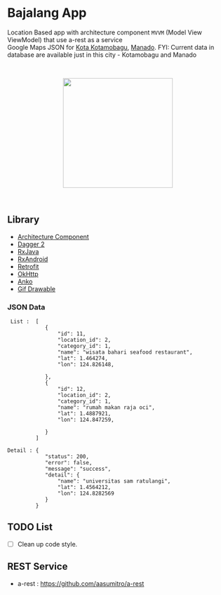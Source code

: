 # Bajalang App
Location Based app with architecture component `MVVM` (Model View ViewModel) that use a-rest as a service <br>
Google Maps JSON for 
[Kota Kotamobagu](http://maps.googleapis.com/maps/api/geocode/json?latlng=0.7368422,124.3155934&sensor=true), 
[Manado](http://maps.googleapis.com/maps/api/geocode/json?latlng=1.5408144,124.7144464&sensor=true). 
FYI: Current data in database are available just in this city - Kotamobagu and Manado 

</br>
<p align="center">
   <img src="https://github.com/aasumitro/bajalang-cc/blob/master/art/bajalang.gif" width="250">
</p>
</br>

## Library

  - [Architecture Component](https://developer.android.com/topic/libraries/architecture/adding-components.html)
  - [Dagger 2](https://github.com/google/dagger)
  - [RxJava](https://github.com/ReactiveX/Rxjava)
  - [RxAndroid](https://github.com/ReactiveX/RxAndroid)
  - [Retrofit](https://github.com/square/retrofit)
  - [OkHttp](https://github.com/square/okhttp)
  - [Anko](https://github.com/Kotlin/anko)
  - [Gif Drawable](https://github.com/koral--/android-gif-drawable)

### JSON Data

    
     List :  [
                {
                    "id": 11,
                    "location_id": 2,
                    "category_id": 1,
                    "name": "wisata bahari seafood restaurant",
                    "lat": 1.464274,
                    "lon": 124.826148,
                   
                },
                {
                    "id": 12,
                    "location_id": 2,
                    "category_id": 1,
                    "name": "rumah makan raja oci",
                    "lat": 1.4887921,
                    "lon": 124.847259,
               
                }
             ]
    
    Detail : {
                "status": 200,
                "error": false,
                "message": "success",
                "detail": {
                    "name": "universitas sam ratulangi",
                    "lat": 1.4564212,
                    "lon": 124.8282569
                }
             }

    
## TODO List
  - [ ] Clean up code style.

## REST Service
- a-rest : https://github.com/aasumitro/a-rest

